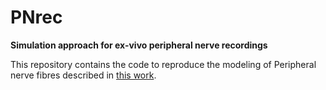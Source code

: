 # PNrec
**Simulation approach for ex-vivo peripheral nerve recordings**

This repository contains the code to reproduce the modeling of Peripheral nerve fibres described in [this work](https://ieeexplore.ieee.org/document/9629677). 
